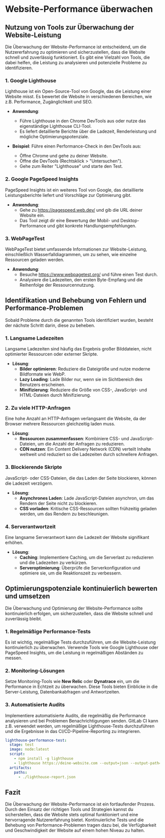 
# Website-Performance überwachen

## Nutzung von Tools zur Überwachung der Website-Leistung

Die Überwachung der Website-Performance ist entscheidend, um die Nutzererfahrung zu optimieren und sicherzustellen, dass die Website schnell und zuverlässig funktioniert. Es gibt eine Vielzahl von Tools, die dabei helfen, die Leistung zu analysieren und potenzielle Probleme zu identifizieren.

### 1. Google Lighthouse
Lighthouse ist ein Open-Source-Tool von Google, das die Leistung einer Website misst. Es bewertet die Website in verschiedenen Bereichen, wie z.B. Performance, Zugänglichkeit und SEO.

- **Anwendung**:
  - Führe Lighthouse in den Chrome DevTools aus oder nutze das eigenständige Lighthouse CLI-Tool.
  - Es liefert detaillierte Berichte über die Ladezeit, Renderleistung und mögliche Optimierungspotenziale.

- **Beispiel**: Führe einen Performance-Check in den DevTools aus:
  - Öffne Chrome und gehe zu deiner Website.
  - Öffne die DevTools (Rechtsklick > "Untersuchen").
  - Gehe zum Reiter "Lighthouse" und starte den Test.

### 2. Google PageSpeed Insights
PageSpeed Insights ist ein weiteres Tool von Google, das detaillierte Leistungsberichte liefert und Vorschläge zur Optimierung gibt.

- **Anwendung**:
  - Gehe zu https://pagespeed.web.dev/ und gib die URL deiner Website ein.
  - Das Tool zeigt dir eine Bewertung der Mobil- und Desktop-Performance und gibt konkrete Handlungsempfehlungen.

### 3. WebPageTest
WebPageTest bietet umfassende Informationen zur Website-Leistung, einschließlich Wasserfalldiagrammen, um zu sehen, wie einzelne Ressourcen geladen werden.

- **Anwendung**:
  - Besuche https://www.webpagetest.org/ und führe einen Test durch.
  - Analysiere die Ladezeiten, den ersten Byte-Empfang und die Reihenfolge der Ressourcennutzung.

## Identifikation und Behebung von Fehlern und Performance-Problemen

Sobald Probleme durch die genannten Tools identifiziert wurden, besteht der nächste Schritt darin, diese zu beheben.

### 1. Langsame Ladezeiten
Langsame Ladezeiten sind häufig das Ergebnis großer Bilddateien, nicht optimierter Ressourcen oder externer Skripte.

- **Lösung**:
  - **Bilder optimieren**: Reduziere die Dateigröße und nutze moderne Bildformate wie WebP.
  - **Lazy Loading**: Lade Bilder nur, wenn sie im Sichtbereich des Benutzers erscheinen.
  - **Minifizierung**: Reduziere die Größe von CSS-, JavaScript- und HTML-Dateien durch Minifizierung.

### 2. Zu viele HTTP-Anfragen
Eine hohe Anzahl an HTTP-Anfragen verlangsamt die Website, da der Browser mehrere Ressourcen gleichzeitig laden muss.

- **Lösung**:
  - **Ressourcen zusammenfassen**: Kombiniere CSS- und JavaScript-Dateien, um die Anzahl der Anfragen zu reduzieren.
  - **CDN nutzen**: Ein Content Delivery Network (CDN) verteilt Inhalte weltweit und reduziert so die Ladezeiten durch schnellere Anfragen.

### 3. Blockierende Skripte
JavaScript- oder CSS-Dateien, die das Laden der Seite blockieren, können die Ladezeit verzögern.

- **Lösung**:
  - **Asynchrones Laden**: Lade JavaScript-Dateien asynchron, um das Rendern der Seite nicht zu blockieren.
  - **CSS vorladen**: Kritische CSS-Ressourcen sollten frühzeitig geladen werden, um das Rendern zu beschleunigen.

### 4. Serverantwortzeit
Eine langsame Serverantwort kann die Ladezeit der Website signifikant erhöhen.

- **Lösung**:
  - **Caching**: Implementiere Caching, um die Serverlast zu reduzieren und die Ladezeiten zu verkürzen.
  - **Serveroptimierung**: Überprüfe die Serverkonfiguration und optimiere sie, um die Reaktionszeit zu verbessern.

## Optimierungspotenziale kontinuierlich bewerten und umsetzen

Die Überwachung und Optimierung der Website-Performance sollte kontinuierlich erfolgen, um sicherzustellen, dass die Website schnell und zuverlässig bleibt.

### 1. Regelmäßige Performance-Tests
Es ist wichtig, regelmäßige Tests durchzuführen, um die Website-Leistung kontinuierlich zu überwachen. Verwende Tools wie Google Lighthouse oder PageSpeed Insights, um die Leistung in regelmäßigen Abständen zu messen.

### 2. Monitoring-Lösungen
Setze Monitoring-Tools wie **New Relic** oder **Dynatrace** ein, um die Performance in Echtzeit zu überwachen. Diese Tools bieten Einblicke in die Server-Leistung, Datenbankabfragen und Antwortzeiten.

### 3. Automatisierte Audits
Implementiere automatisierte Audits, die regelmäßig die Performance analysieren und bei Problemen Benachrichtigungen senden. GitLab CI kann z.B. verwendet werden, um regelmäßige Lighthouse-Tests durchzuführen und die Ergebnisse in das CI/CD-Pipeline-Reporting zu integrieren.

```yaml
lighthouse-performance-test:
  stage: test
  image: node:latest
  script:
    - npm install -g lighthouse
    - lighthouse https://deine-website.com --output=json --output-path=./lighthouse-report.json
  artifacts:
    paths:
      - ./lighthouse-report.json
```

## Fazit

Die Überwachung der Website-Performance ist ein fortlaufender Prozess. Durch den Einsatz der richtigen Tools und Strategien kannst du sicherstellen, dass die Website stets optimal funktioniert und eine hervorragende Nutzererfahrung bietet. Kontinuierliche Tests und die Behebung von Performance-Problemen tragen dazu bei, die Verfügbarkeit und Geschwindigkeit der Website auf einem hohen Niveau zu halten.
